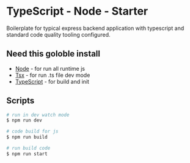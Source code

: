 
# TypeScript - Node - Starter
Boilerplate for typical express backend application with typescript and standard code quality tooling configured.

## Need this goloble install

- [Node](https://nodejs.org) - for run all runtime js
- [Tsx](https://www.npmjs.com/package/tsx) - for run .ts file dev mode
- [TypeScript](https://www.npmjs.com/package/typescript) - for build and init

## Scripts

```sh
# run in dev watch mode
$ npm run dev

# code build for js
$ npm run build

# run build code
$ npm run start

```
